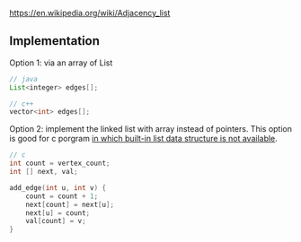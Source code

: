 https://en.wikipedia.org/wiki/Adjacency_list

## Implementation

Option 1: via an array of List

```java
// java
List<integer> edges[];
```
```c++
// c++
vector<int> edges[];
```

Option 2: implement the linked list with array instead of pointers. This option is good for c porgram [in which built-in list data structure is not available](https://stackoverflow.com/a/14001669).
```c
// c
int count = vertex_count;
int [] next, val;

add_edge(int u, int v) {
	count = count + 1;
	next[count] = next[u];
	next[u] = count;
	val[count] = v;
}
```
